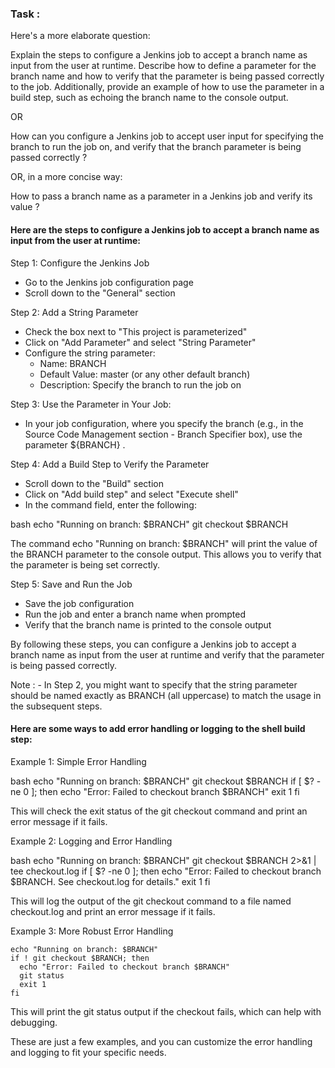 ### Task :
Here's a more elaborate question:

Explain the steps to configure a Jenkins job to accept a branch name as input from the user at runtime. Describe how to define a parameter for the branch name and how to verify that the parameter is being passed correctly to the job. Additionally, provide an example of how to use the parameter in a build step, such as echoing the branch name to the console output.

OR

How can you configure a Jenkins job to accept user input for specifying the branch to run the job on, and verify that the branch parameter is being passed correctly ?

OR, in a more concise way:

How to pass a branch name as a parameter in a Jenkins job and verify its value ? 



#### Here are the steps to configure a Jenkins job to accept a branch name as input from the user at runtime:

Step 1: Configure the Jenkins Job

- Go to the Jenkins job configuration page
- Scroll down to the "General" section

Step 2: Add a String Parameter

- Check the box next to "This project is parameterized"
- Click on "Add Parameter" and select "String Parameter"
- Configure the string parameter:
    - Name: BRANCH
    - Default Value: master (or any other default branch)
    - Description: Specify the branch to run the job on
 
Step 3: Use the Parameter in Your Job:
- In your job configuration, where you specify the branch (e.g., in the Source Code Management section - Branch Specifier box),
  use the parameter ${BRANCH} .

Step 4: Add a Build Step to Verify the Parameter

- Scroll down to the "Build" section
- Click on "Add build step" and select "Execute shell"
- In the command field, enter the following:

bash
echo "Running on branch: $BRANCH"
git checkout $BRANCH

The command echo "Running on branch: $BRANCH" will print the value of the BRANCH parameter to the console output. This allows you to verify that the parameter is being set correctly.

Step 5: Save and Run the Job

- Save the job configuration
- Run the job and enter a branch name when prompted
- Verify that the branch name is printed to the console output

By following these steps, you can configure a Jenkins job to accept a branch name as input from the user at runtime and verify that the parameter is being passed correctly.

Note : - In Step 2, you might want to specify that the string parameter should be named exactly as BRANCH (all uppercase) to match the usage in the subsequent steps.

#### Here are some ways to add error handling or logging to the shell build step:

Example 1: Simple Error Handling

bash
echo "Running on branch: $BRANCH"
git checkout $BRANCH
if [ $? -ne 0 ]; then
  echo "Error: Failed to checkout branch $BRANCH"
  exit 1
fi

This will check the exit status of the git checkout command and print an error message if it fails.

Example 2: Logging and Error Handling

bash
echo "Running on branch: $BRANCH"
git checkout $BRANCH 2>&1 | tee checkout.log
if [ $? -ne 0 ]; then
  echo "Error: Failed to checkout branch $BRANCH. See checkout.log for details."
  exit 1
fi

This will log the output of the git checkout command to a file named checkout.log and print an error message if it fails.

Example 3: More Robust Error Handling

```
echo "Running on branch: $BRANCH"
if ! git checkout $BRANCH; then
  echo "Error: Failed to checkout branch $BRANCH"
  git status
  exit 1
fi
```

This will print the git status output if the checkout fails, which can help with debugging.

These are just a few examples, and you can customize the error handling and logging to fit your specific needs.
